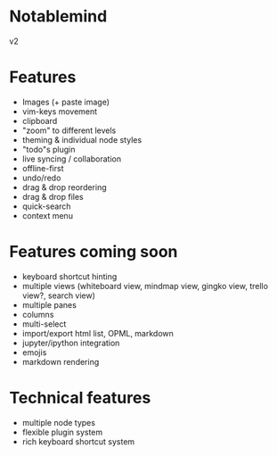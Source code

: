 # Notablemind
v2

# Features
- Images (+ paste image)
- vim-keys movement
- clipboard
- "zoom" to different levels
- theming & individual node styles
- "todo"s plugin
- live syncing / collaboration
- offline-first
- undo/redo
- drag & drop reordering
- drag & drop files
- quick-search
- context menu

# Features coming soon
- keyboard shortcut hinting
- multiple views (whiteboard view, mindmap view, gingko view, trello view?, search view)
- multiple panes
- columns
- multi-select
- import/export html list, OPML, markdown
- jupyter/ipython integration
- emojis
- markdown rendering

# Technical features
- multiple node types
- flexible plugin system
- rich keyboard shortcut system
